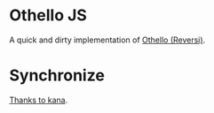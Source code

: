 # Othello JS

A quick and dirty implementation of [Othello (Reversi)](http://en.wikipedia.org/wiki/Reversi).

# Synchronize
[Thanks to kana](https://github.com/kana/othello-js/).
